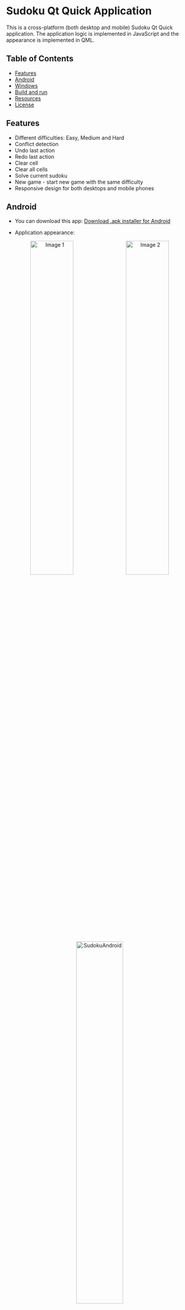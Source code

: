 # Sudoku Qt Quick Application

This is a cross-platform (both desktop and mobile) Sudoku Qt Quick application. The application logic is implemented in JavaScript and the appearance is implemented in QML.

## Table of Contents

+ [Features](#features)
+ [Android](#android)
+ [Windows](#windows)
+ [Build and run](#buildandrun)
+ [Resources](#resources)
+ [License](#license)

## Features <a name = "features"></a>

+ Different difficulties: Easy, Medium and Hard
+ Conflict detection
+ Undo last action
+ Redo last action
+ Clear cell
+ Clear all cells
+ Solve current sudoku
+ New game - start new game with the same difficulty
+ Responsive design for both desktops and mobile phones

## Android <a name = "android"></a>

+ You can download this app: [Download .apk installer for Android](https://drive.google.com/uc?export=download&id=1u5SSjrrYMid69TK2etZfdfRmCtFpRxmz)

+ Application appearance:

<p align="center">
    <img src="https://github.com/vladislav-bordiug/sudoku_qt_quick/assets/60838512/d6cd60a3-e2a4-422c-bce0-c3903a5ae79b" alt="Image 1" style="width: 48%;">
    &nbsp;&nbsp;
    <img src="https://github.com/vladislav-bordiug/sudoku_qt_quick/assets/60838512/5df98ce7-566e-4eba-8b83-0ed4db7ef591" alt="Image 2" style="width: 48%;">
</p>

<p align="center">
    <img src="https://github.com/vladislav-bordiug/sudoku_qt_quick/assets/60838512/d0bbec17-726e-401e-98d9-c5fdf5c10fd8" alt="SudokuAndroid" style="width: 50%;">
</p>

## Windows <a name = "windows"></a>

+ You can download this app: [Download .exe installer for Windows](https://drive.google.com/uc?export=download&id=1eLZhGQBZwJSahUfGGmbCjIZXkFCio2hb)

+ Application appearance:

![image](https://github.com/vladislav-bordiug/sudoku_qt_quick/assets/60838512/cb2892a0-e2b4-4309-af97-e5bb5ff2864c)

![image](https://github.com/vladislav-bordiug/sudoku_qt_quick/assets/60838512/925d2241-6f6c-4ce5-9a9e-737d81eeb0ce)

![Sudoku](https://github.com/vladislav-bordiug/sudoku_qt_quick/assets/60838512/c942e82b-54c7-4246-836b-3cb789724060)

## Build and run <a name = "buildandrun"></a>

To build and run, use Qt Creator, which you can [download here](https://www.qt.io/download):

1. Click "Open Project..." in Qt and open the project file, CMakeLists.txt in the project root.
2. Build the project.

## Resources <a name = "resources"></a>

+ [Qt Open Source](https://www.qt.io/download-open-source)

## License <a name = "license"></a>

+ [License](https://github.com/vladislav-bordiug/sudoku_qt_quick/blob/main/LICENSE) - this project is licensed under GPL-3.0 license.
